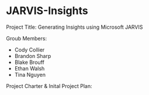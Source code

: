 # JARVIS-Insights
Project Title: Generating Insights using Microsoft JARVIS

Groub Members: 
- Cody Collier
- Brandon Sharp
- Blake Brouff
- Ethan Walsh
- Tina Nguyen

Project Charter & Inital Project Plan: 
